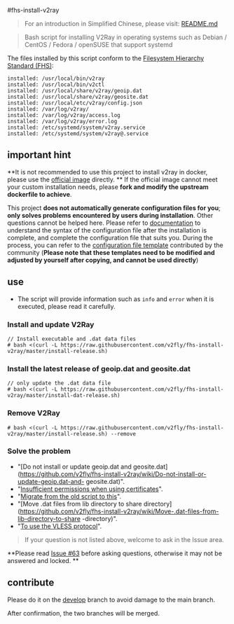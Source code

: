 #fhs-install-v2ray

> For an introduction in Simplified Chinese, please visit: [README.md](README.md)

> Bash script for installing V2Ray in operating systems such as Debian / CentOS / Fedora / openSUSE that support systemd

The files installed by this script conform to the [Filesystem Hierarchy Standard (FHS)](https://en.wikipedia.org/wiki/Filesystem_Hierarchy_Standard):

```
installed: /usr/local/bin/v2ray
installed: /usr/local/bin/v2ctl
installed: /usr/local/share/v2ray/geoip.dat
installed: /usr/local/share/v2ray/geosite.dat
installed: /usr/local/etc/v2ray/config.json
installed: /var/log/v2ray/
installed: /var/log/v2ray/access.log
installed: /var/log/v2ray/error.log
installed: /etc/systemd/system/v2ray.service
installed: /etc/systemd/system/v2ray@.service
```

## important hint

**It is not recommended to use this project to install v2ray in docker, please use the [official image](https://github.com/v2fly/docker) directly. **
If the official image cannot meet your custom installation needs, please **fork and modify the upstream dockerfile to achieve**.

This project **does not automatically generate configuration files for you**; **only solves problems encountered by users during installation**. Other questions cannot be helped here.
Please refer to [documentation](https://www.v2fly.org/) to understand the syntax of the configuration file after the installation is complete, and complete the configuration file that suits you. During the process, you can refer to the [configuration file template](https://github.com/v2fly/v2ray-examples) contributed by the community
(**Please note that these templates need to be modified and adjusted by yourself after copying, and cannot be used directly**)

## use

* The script will provide information such as `info` and `error` when it is executed, please read it carefully.

### Install and update V2Ray

```
// Install executable and .dat data files
# bash <(curl -L https://raw.githubusercontent.com/v2fly/fhs-install-v2ray/master/install-release.sh)
```

### Install the latest release of geoip.dat and geosite.dat

```
// only update the .dat data file
# bash <(curl -L https://raw.githubusercontent.com/v2fly/fhs-install-v2ray/master/install-dat-release.sh)
```

### Remove V2Ray

```
# bash <(curl -L https://raw.githubusercontent.com/v2fly/fhs-install-v2ray/master/install-release.sh) --remove
```

### Solve the problem

* "[Do not install or update geoip.dat and geosite.dat](https://github.com/v2fly/fhs-install-v2ray/wiki/Do-not-install-or-update-geoip.dat-and- geosite.dat)".
* "[Insufficient permissions when using certificates](https://github.com/v2fly/fhs-install-v2ray/wiki/Insufficient-permissions-when-using-certificates)".
* "[Migrate from the old script to this](https://github.com/v2fly/fhs-install-v2ray/wiki/Migrate-from-the-old-script-to-this)".
* "[Move .dat files from lib directory to share directory](https://github.com/v2fly/fhs-install-v2ray/wiki/Move-.dat-files-from-lib-directory-to-share -directory)".
* "[To use the VLESS protocol](https://github.com/v2fly/fhs-install-v2ray/wiki/To-use-the-VLESS-protocol)".

> If your question is not listed above, welcome to ask in the Issue area.

**Please read [Issue #63](https://github.com/v2fly/fhs-install-v2ray/issues/63) before asking questions, otherwise it may not be answered and locked. **

## contribute

Please do it on the [develop](https://github.com/v2fly/fhs-install-v2ray/tree/develop) branch to avoid damage to the main branch.

After confirmation, the two branches will be merged.
